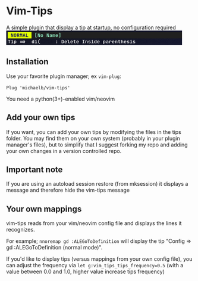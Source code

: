 # Vim-Tips

A simple plugin that display a tip at startup, no configuration required
![](example.png)

## Installation

Use your favorite plugin manager; ex `vim-plug`:

```vim
Plug 'michaelb/vim-tips'
```

You need a python(3+)-enabled vim/neovim

## Add your own tips

If you want, you can add your own tips by modifying the files in the tips folder.
You may find them on your own system (probably in your plugin manager's files), but to simplify that I suggest forking my repo and adding your own changes in a version controlled repo.

## Important note

If you are using an autoload session restore (from mksession) it displays a message and therefore hide the vim-tips message

## Your own mappings

vim-tips reads from your vim/neovim config file and displays the lines it recognizes.

For example;
`nnoremap gd :ALEGoToDefinition`
will display the tip "Config => gd :ALEGoToDefinition (normal mode)".

If you'd like to display tips (versus mappings from your own config file), you can adjust the frequency via
`let g:vim_tips_tips_frequency=0.5` (with a value between 0.0 and 1.0, higher value increase tips frequency)
